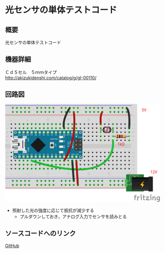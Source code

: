 # 光センサの単体テストコード
## 概要
光センサの単体テストコード


## 機器詳細
ＣｄＳセル　５ｍｍタイプ  
http://akizukidenshi.com/catalog/g/gI-00110/


## 回路図
![](../../Schematic/PNG/Light.png)

+ 照射した光の強度に応じて抵抗が減少する
	- プルダウンしておき，アナログ入力でセンサを読みとる

## ソースコードへのリンク
[GitHub](https://github.com/meltingrabbit/CanSatForHighSchoolStudents/tree/master/Arduino/Test_Light)

